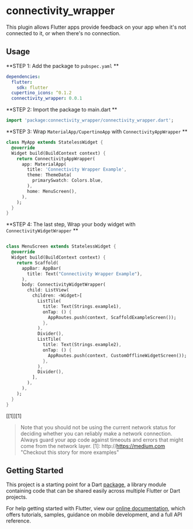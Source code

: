 # connectivity_wrapper

This plugin allows Flutter apps provide feedback on your app when it's not connected to it, or when there's no connection.

## Usage

**STEP 1: Add the package to `pubspec.yaml`
**
```yaml
dependencies:
  flutter:
    sdk: flutter
  cupertino_icons: ^0.1.2
  connectivity_wrapper: 0.0.1
```

**STEP 2: Import the package to main.dart
**
```dart
import 'package:connectivity_wrapper/connectivity_wrapper.dart';
```
**STEP 3: Wrap `MaterialApp/CupertinoApp` with `ConnectivityAppWrapper`
**
```dart
class MyApp extends StatelessWidget {
  @override
  Widget build(BuildContext context) {
    return ConnectivityAppWrapper(
      app: MaterialApp(
        title: 'Connectivity Wrapper Example',
        theme: ThemeData(
          primarySwatch: Colors.blue,
        ),
        home: MenuScreen(),
      ),
    );
  }
}
```

**STEP 4: The last step, Wrap your body widget with `ConnectivityWidgetWrapper`
**
```dart

class MenuScreen extends StatelessWidget {
  @override
  Widget build(BuildContext context) {
    return Scaffold(
      appBar: AppBar(
        title: Text("Connectivity Wrapper Example"),
      ),
      body: ConnectivityWidgetWrapper(
        child: ListView(
          children: <Widget>[
            ListTile(
              title: Text(Strings.example1),
              onTap: () {
                AppRoutes.push(context, ScaffoldExampleScreen());
              },
            ),
            Divider(),
            ListTile(
              title: Text(Strings.example2),
              onTap: () {
                AppRoutes.push(context, CustomOfflineWidgetScreen());
              },
            ),
            Divider(),
          ],
        ),
      ),
    );
  }
}
```

[[1]][1]



> Note that you should not be using the current network status for deciding
whether you can reliably make a network connection. Always guard your app code
against timeouts and errors that might come from the network layer.
[1]: http://https://medium.com "Checkout this story for more examples"

## Getting Started

This project is a starting point for a Dart
[package](https://flutter.dev/developing-packages/),
a library module containing code that can be shared easily across
multiple Flutter or Dart projects.

For help getting started with Flutter, view our 
[online documentation](https://flutter.dev/docs), which offers tutorials, 
samples, guidance on mobile development, and a full API reference.
